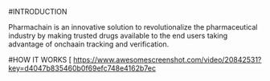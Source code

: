 #INTRODUCTION

Pharmachain is an innovative solution to revolutionalize the pharmaceutical industry by making trusted drugs available to the end users taking advantage of onchaain tracking and verification.

#HOW IT WORKS
[
https://www.awesomescreenshot.com/video/20842531?key=d4047b835460b0f69efc748e4162b7ec
